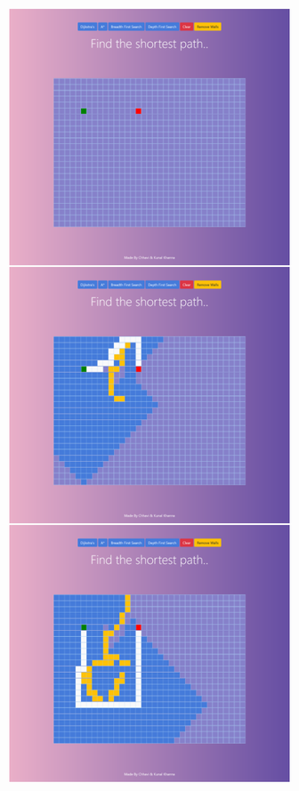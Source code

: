 
<!-- ![alt text](screenshot1.png) -->
<p align="center">
  <img src="screenshot1.png" width="800" title="hover text">
   <img src="Screenshot 2022-07-05 at 01-25-18 Shortest Path Finder.png" width="800" title="hover text">
   <img src="Screenshot 2022-07-05 at 01-26-09 Shortest Path Finder.png" width="800" title="hover text">
</p>
